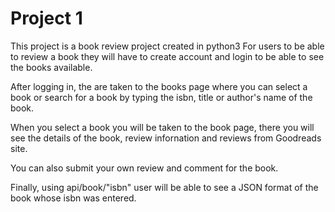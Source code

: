 # Project 1

This project is a book review project created in python3 
For users to be able to review a book they will have to create account and login to be able to see the books available.

After logging in, the are taken to the books page where you can select a book or search for a book by typing the isbn, title or author's name of the book.

When you select a book you will be taken to the book page, there you will see the details of the book, review infornation and reviews from Goodreads site.

You can also submit your own review and comment for the book.

Finally, using api/book/"isbn" user will be able to see a JSON format of the book whose isbn was entered. 
